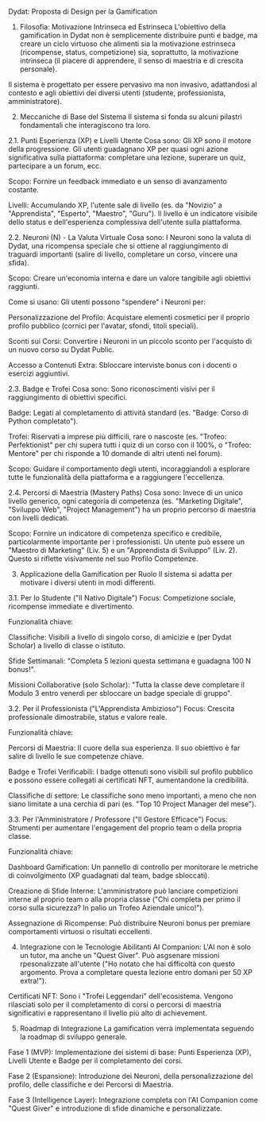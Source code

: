 Dydat: Proposta di Design per la Gamification
1. Filosofia: Motivazione Intrinseca ed Estrinseca
L'obiettivo della gamification in Dydat non è semplicemente distribuire punti e badge, ma creare un ciclo virtuoso che alimenti sia la motivazione estrinseca (ricompense, status, competizione) sia, soprattutto, la motivazione intrinseca (il piacere di apprendere, il senso di maestria e di crescita personale).

Il sistema è progettato per essere pervasivo ma non invasivo, adattandosi al contesto e agli obiettivi dei diversi utenti (studente, professionista, amministratore).

2. Meccaniche di Base del Sistema
Il sistema si fonda su alcuni pilastri fondamentali che interagiscono tra loro.

2.1. Punti Esperienza (XP) e Livelli Utente
Cosa sono: Gli XP sono il motore della progressione. Gli utenti guadagnano XP per quasi ogni azione significativa sulla piattaforma: completare una lezione, superare un quiz, partecipare a un forum, ecc.

Scopo: Fornire un feedback immediato e un senso di avanzamento costante.

Livelli: Accumulando XP, l'utente sale di livello (es. da "Novizio" a "Apprendista", "Esperto", "Maestro", "Guru"). Il livello è un indicatore visibile dello status e dell'esperienza complessiva dell'utente sulla piattaforma.

2.2. Neuroni (N) - La Valuta Virtuale
Cosa sono: I Neuroni sono la valuta di Dydat, una ricompensa speciale che si ottiene al raggiungimento di traguardi importanti (salire di livello, completare un corso, vincere una sfida).

Scopo: Creare un'economia interna e dare un valore tangibile agli obiettivi raggiunti.

Come si usano: Gli utenti possono "spendere" i Neuroni per:

Personalizzazione del Profilo: Acquistare elementi cosmetici per il proprio profilo pubblico (cornici per l'avatar, sfondi, titoli speciali).

Sconti sui Corsi: Convertire i Neuroni in un piccolo sconto per l'acquisto di un nuovo corso su Dydat Public.

Accesso a Contenuti Extra: Sbloccare interviste bonus con i docenti o esercizi aggiuntivi.

2.3. Badge e Trofei
Cosa sono: Sono riconoscimenti visivi per il raggiungimento di obiettivi specifici.

Badge: Legati al completamento di attività standard (es. "Badge: Corso di Python completato").

Trofei: Riservati a imprese più difficili, rare o nascoste (es. "Trofeo: Perfektionist" per chi supera tutti i quiz di un corso con il 100%, o "Trofeo: Mentore" per chi risponde a 10 domande di altri utenti nel forum).

Scopo: Guidare il comportamento degli utenti, incoraggiandoli a esplorare tutte le funzionalità della piattaforma e a raggiungere l'eccellenza.

2.4. Percorsi di Maestria (Mastery Paths)
Cosa sono: Invece di un unico livello generico, ogni categoria di competenza (es. "Marketing Digitale", "Sviluppo Web", "Project Management") ha un proprio percorso di maestria con livelli dedicati.

Scopo: Fornire un indicatore di competenza specifico e credibile, particolarmente importante per i professionisti. Un utente può essere un "Maestro di Marketing" (Liv. 5) e un "Apprendista di Sviluppo" (Liv. 2). Questo si riflette visivamente nel suo Profilo Competenze.

3. Applicazione della Gamification per Ruolo
Il sistema si adatta per motivare i diversi utenti in modi differenti.

3.1. Per lo Studente ("Il Nativo Digitale")
Focus: Competizione sociale, ricompense immediate e divertimento.

Funzionalità chiave:

Classifiche: Visibili a livello di singolo corso, di amicizie e (per Dydat Scholar) a livello di classe o istituto.

Sfide Settimanali: "Completa 5 lezioni questa settimana e guadagna 100 N bonus!".

Missioni Collaborative (solo Scholar): "Tutta la classe deve completare il Modulo 3 entro venerdì per sbloccare un badge speciale di gruppo".

3.2. Per il Professionista ("L'Apprendista Ambizioso")
Focus: Crescita professionale dimostrabile, status e valore reale.

Funzionalità chiave:

Percorsi di Maestria: Il cuore della sua esperienza. Il suo obiettivo è far salire di livello le sue competenze chiave.

Badge e Trofei Verificabili: I badge ottenuti sono visibili sul profilo pubblico e possono essere collegati ai certificati NFT, aumentandone la credibilità.

Classifiche di settore: Le classifiche sono meno importanti, a meno che non siano limitate a una cerchia di pari (es. "Top 10 Project Manager del mese").

3.3. Per l'Amministratore / Professore ("Il Gestore Efficace")
Focus: Strumenti per aumentare l'engagement del proprio team o della propria classe.

Funzionalità chiave:

Dashboard Gamification: Un pannello di controllo per monitorare le metriche di coinvolgimento (XP guadagnati dal team, badge sbloccati).

Creazione di Sfide Interne: L'amministratore può lanciare competizioni interne al proprio team o alla propria classe ("Chi completa per primo il corso sulla sicurezza? In palio un Trofeo Aziendale unico!").

Assegnazione di Ricompense: Può distribuire Neuroni bonus per premiare comportamenti virtuosi o risultati eccellenti.

4. Integrazione con le Tecnologie Abilitanti
AI Companion: L'AI non è solo un tutor, ma anche un "Quest Giver". Può asgsenare missioni rpesonalizzate all'utente ("Ho notato che hai difficoltà con questo argomento. Prova a completare questa lezione entro domani per 50 XP extra!").

Certificati NFT: Sono i "Trofei Leggendari" dell'ecosistema. Vengono rilasciati solo per il completamento di corsi o percorsi di maestria significativi e rappresentano il livello più alto di achievement.

5. Roadmap di Integrazione
La gamification verrà implementata seguendo la roadmap di sviluppo generale.

Fase 1 (MVP): Implementazione dei sistemi di base: Punti Esperienza (XP), Livelli Utente e Badge per il completamento dei corsi.

Fase 2 (Espansione): Introduzione dei Neuroni, della personalizzazione del profilo, delle classifiche e dei Percorsi di Maestria.

Fase 3 (Intelligence Layer): Integrazione completa con l'AI Companion come "Quest Giver" e introduzione di sfide dinamiche e personalizzate.
